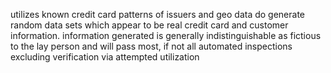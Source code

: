 utilizes known credit card patterns of issuers and geo data do generate random data sets which appear to be real credit card and customer information.
information generated is generally indistinguishable as fictious to the lay person and will pass most, if not all automated inspections excluding verification via attempted utilization
